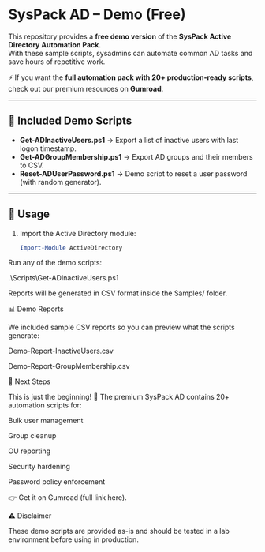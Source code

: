 # SysPack AD – Demo (Free)

This repository provides a **free demo version** of the **SysPack Active Directory Automation Pack**.  
With these sample scripts, sysadmins can automate common AD tasks and save hours of repetitive work.

⚡ If you want the **full automation pack with 20+ production-ready scripts**, check out our premium resources on **Gumroad**.

---

## 📂 Included Demo Scripts
- **Get-ADInactiveUsers.ps1** → Export a list of inactive users with last logon timestamp.
- **Get-ADGroupMembership.ps1** → Export AD groups and their members to CSV.
- **Reset-ADUserPassword.ps1** → Demo script to reset a user password (with random generator).

---

## 🚀 Usage
1. Import the Active Directory module:
   ```powershell
   Import-Module ActiveDirectory
Run any of the demo scripts:

.\Scripts\Get-ADInactiveUsers.ps1


Reports will be generated in CSV format inside the Samples/ folder.

📊 Demo Reports

We included sample CSV reports so you can preview what the scripts generate:

Demo-Report-InactiveUsers.csv

Demo-Report-GroupMembership.csv

📌 Next Steps

This is just the beginning!
🔑 The premium SysPack AD contains 20+ automation scripts for:

Bulk user management

Group cleanup

OU reporting

Security hardening

Password policy enforcement

👉 Get it on Gumroad
 (full link here).

⚠️ Disclaimer

These demo scripts are provided as-is and should be tested in a lab environment before using in production.
